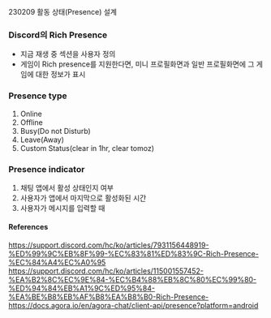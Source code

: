 230209 활동 상태(Presence) 설계

### Discord의 Rich Presence

- 지금 재생 중 섹션을 사용자 정의
- 게임이 Rich presence를 지원한다면, 미니 프로필화면과 일반 프로필화면에 그 게임에 대한 정보가 표시

### Presence type

1. Online
2. Offline
3. Busy(Do not Disturb)
4. Leave(Away)
5. Custom Status(clear in 1hr, clear tomoz)

### Presence indicator

1. 채팅 앱에서 활성 상태인지 여부
2. 사용자가 앱에서 마지막으로 활성화된 시간
3. 사용자가 메시지를 입력할 때

#### References

https://support.discord.com/hc/ko/articles/7931156448919-%ED%99%9C%EB%8F%99-%EC%83%81%ED%83%9C-Rich-Presence-%EC%84%A4%EC%A0%95
https://support.discord.com/hc/ko/articles/115001557452-%EA%B2%8C%EC%9E%84-%EC%B4%88%EB%8C%80%EC%99%80-%ED%94%84%EB%A1%9C%ED%95%84-%EA%BE%B8%EB%AF%B8%EA%B8%B0-Rich-Presence-
https://docs.agora.io/en/agora-chat/client-api/presence?platform=android
